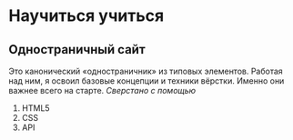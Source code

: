 # Научиться учиться 
## Одностраничный сайт 
Это канонический «одностраничник» из типовых элементов. Работая над ним, я освоил базовые концепции и техники вёрстки. Именно они важнее всего на старте. 
_Сверстано с помощью_ 
1. HTML5
2. CSS
3. API